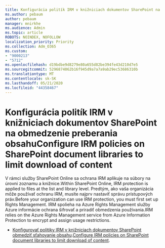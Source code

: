```yaml
---
title: Konfigurácia politík IRM v knižniciach dokumentov SharePoint na obmedzenie preberania obsahu
ms.author: pebaum
author: pebaum
manager: mnirkhe
ms.audience: Admin
ms.topic: article
ROBOTS: NOINDEX, NOFOLLOW
localization_priority: Priority
ms.collection: Adm_O365
ms.custom:
- "9000213"
- "5712"
ms.openlocfilehash: d19bdbe9d8279e80a655d82be394fe43d210d7e5
ms.sourcegitcommit: 5296874062b16f945d9a7a7a9ab29ec53686310b
ms.translationtype: MT
ms.contentlocale: sk-SK
ms.lasthandoff: 05/21/2020
ms.locfileid: "44358467"
---
```

# <a name="configure-irm-policies-on-sharepoint-document-libraries-to-limit-download-of-content"></a><span data-ttu-id="fb2b2-102">Konfigurácia politík IRM v knižniciach dokumentov SharePoint na obmedzenie preberania obsahu</span><span class="sxs-lookup"><span data-stu-id="fb2b2-102">Configure IRM policies on SharePoint document libraries to limit download of content</span></span>

<span data-ttu-id="fb2b2-103">V rámci služby SharePoint Online sa ochrana IRM aplikuje na súbory na úrovni zoznamu a knižnice.</span><span class="sxs-lookup"><span data-stu-id="fb2b2-103">Within SharePoint Online, IRM protection is applied to files at the list and library level.</span></span> <span data-ttu-id="fb2b2-104">Predtým, ako vaša organizácia môže používať ochranu IRM, musíte najprv nastaviť správu prístupových práv.</span><span class="sxs-lookup"><span data-stu-id="fb2b2-104">Before your organization can use IRM protection, you must first set up Rights Management.</span></span> <span data-ttu-id="fb2b2-105">IRM spolieha na Azure Rights Management služby Azure informácie ochrana šifrovať a priradiť obmedzenia používania.</span><span class="sxs-lookup"><span data-stu-id="fb2b2-105">IRM relies on the Azure Rights Management service from Azure Information Protection to encrypt and assign usage restrictions.</span></span>

- <span data-ttu-id="fb2b2-106">[Konfigurovať politiky IRM v knižniciach dokumentov SharePoint obmedziť sťahovanie obsahu](https://docs.microsoft.com/office365/securitycompliance/set-up-irm-in-sp-admin-center).</span><span class="sxs-lookup"><span data-stu-id="fb2b2-106">[Configure IRM policies on SharePoint document libraries to limit download of content](https://docs.microsoft.com/office365/securitycompliance/set-up-irm-in-sp-admin-center).</span></span>
